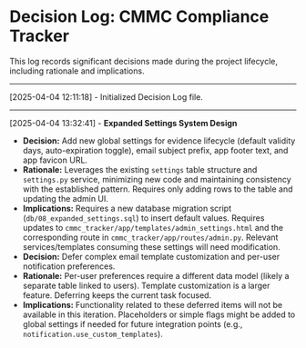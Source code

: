 # Decision Log: CMMC Compliance Tracker

This log records significant decisions made during the project lifecycle, including rationale and implications.

---

[2025-04-04 12:11:18] - Initialized Decision Log file.

---

[2025-04-04 13:32:41] - **Expanded Settings System Design**
*   **Decision:** Add new global settings for evidence lifecycle (default validity days, auto-expiration toggle), email subject prefix, app footer text, and app favicon URL.
*   **Rationale:** Leverages the existing `settings` table structure and `settings.py` service, minimizing new code and maintaining consistency with the established pattern. Requires only adding rows to the table and updating the admin UI.
*   **Implications:** Requires a new database migration script (`db/08_expanded_settings.sql`) to insert default values. Requires updates to `cmmc_tracker/app/templates/admin_settings.html` and the corresponding route in `cmmc_tracker/app/routes/admin.py`. Relevant services/templates consuming these settings will need modification.
*   **Decision:** Defer complex email template customization and per-user notification preferences.
*   **Rationale:** Per-user preferences require a different data model (likely a separate table linked to users). Template customization is a larger feature. Deferring keeps the current task focused.
*   **Implications:** Functionality related to these deferred items will not be available in this iteration. Placeholders or simple flags might be added to global settings if needed for future integration points (e.g., `notification.use_custom_templates`).